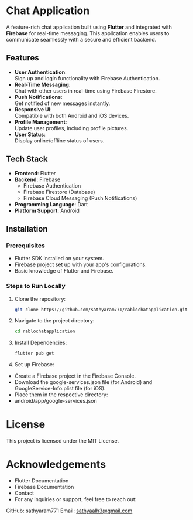 # Chat Application

A feature-rich chat application built using **Flutter** and integrated with **Firebase** for real-time messaging. This application enables users to communicate seamlessly with a secure and efficient backend.

## Features

- **User Authentication**:  
  Sign up and login functionality with Firebase Authentication.
- **Real-Time Messaging**:  
  Chat with other users in real-time using Firebase Firestore.
- **Push Notifications**:  
  Get notified of new messages instantly.
- **Responsive UI**:  
  Compatible with both Android and iOS devices.
- **Profile Management**:  
  Update user profiles, including profile pictures.
- **User Status**:  
  Display online/offline status of users.


## Tech Stack

- **Frontend**: Flutter
- **Backend**: Firebase
    - Firebase Authentication
    - Firebase Firestore (Database)
    - Firebase Cloud Messaging (Push Notifications)
- **Programming Language**: Dart
- **Platform Support**: Android

## Installation

### Prerequisites

- Flutter SDK installed on your system.
- Firebase project set up with your app's configurations.
- Basic knowledge of Flutter and Firebase.

### Steps to Run Locally

1. Clone the repository:
   ```bash
   git clone https://github.com/sathyaram771/rablochatapplication.git
   
2. Navigate to the project directory:
   ```bash
   cd rablochatapplication
   
3. Install Dependencies:
   ```bash
   flutter pub get

4. Set up Firebase:
- Create a Firebase project in the Firebase Console.
- Download the google-services.json file (for Android) and GoogleService-Info.plist file (for iOS).
- Place them in the respective directory:
- android/app/google-services.json

# License
This project is licensed under the MIT License.

# Acknowledgements
- Flutter Documentation
- Firebase Documentation
- Contact
- For any inquiries or support, feel free to reach out:

GitHub: sathyaram771
Email: sathyaalh3@gmail.com


